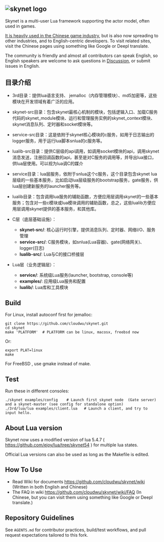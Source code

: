 ## ![skynet logo](https://github.com/cloudwu/skynet/wiki/image/skynet_metro.jpg)

Skynet is a multi-user Lua framework supporting the actor model, often used in games.

[It is heavily used in the Chinese game industry](https://github.com/cloudwu/skynet/wiki/Uses), but is also now spreading to other industries, and to English-centric developers. To visit related sites, visit the Chinese pages using something like Google or Deepl translate.

The community is friendly and almost all contributors can speak English, so English speakers are welcome to ask questions in [Discussion](https://github.com/cloudwu/skynet/discussions), or submit issues in English.

## 目录介绍
- 3rd目录：提供lua语言支持、 jemalloc（内存管理模块）、md5加密等，这些模块在开发领域有着广泛的应用。
- skynet-src目录：包含skynet最核心机制的模块，包括逻辑入口、加载C服务代码的skynet_module模块、运行和管理服务实例的skynet_context模块、skynet消息队列、定时器和socket模块等。
- service-src目录：这是依附于skynet核心模块的c服务，如用于日志输出的logger服务，用于运行lua脚本snlua的c服务等。
- lualib-src目录：提供C层级的api调用，如调用socket模块的api，调用skynet消息发送，注册回调函数的api，甚至是对C服务的调用等，并导出lua接口，供lua层使用。可以视为lua调C的媒介
- service目录：lua层服务，依附于snlua这个c服务，这个目录包含skynet lua层级的一些基本服务，比如启动lua层级服务的bootstrap服务，gate服务，供lua层创建新服务的launcher服务等。
- lualib目录：包含调用lua服务的辅助函数，方便应用层调用skynet的一些基本服务；包含对一些c模块或lua模块调用的辅助函数，总之，这些lualib方便应用层调用skynet提供的基本服务，和其他库。

- C层（底层基础设施）：
  * **skynet-src/**: 核心运行时引擎，提供消息队列、定时器、网络I/O、服务管理
  * **service-src/**: C服务模块，如snlua(Lua容器)、gate(网络网关)、logger(日志)
  * **lualib-src/**: Lua与C的接口桥接层

- Lua层（业务逻辑层）：
  * **service/**: 系统级Lua服务(launcher, bootstrap, console等)
  * **examples/**: 应用级Lua服务和配置
  * **lualib/**: Lua库和工具模块

## Build

For Linux, install autoconf first for jemalloc:

```
git clone https://github.com/cloudwu/skynet.git
cd skynet
make 'PLATFORM'  # PLATFORM can be linux, macosx, freebsd now
```

Or:

```
export PLAT=linux
make
```

For FreeBSD , use gmake instead of make.

## Test

Run these in different consoles:

```
./skynet examples/config	# Launch first skynet node  (Gate server) and a skynet-master (see config for standalone option)
./3rd/lua/lua examples/client.lua 	# Launch a client, and try to input hello.
```

## About Lua version

Skynet now uses a modified version of lua 5.4.7 ( https://github.com/ejoy/lua/tree/skynet54 ) for multiple lua states.

Official Lua versions can also be used as long as the Makefile is edited.

## How To Use

* Read Wiki for documents https://github.com/cloudwu/skynet/wiki (Written in both English and Chinese)
* The FAQ in wiki https://github.com/cloudwu/skynet/wiki/FAQ (In Chinese, but you can visit them using something like Google or Deepl translate.)

## Repository Guidelines

See `AGENTS.md` for contributor practices, build/test workflows, and pull request expectations tailored to this fork.

